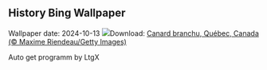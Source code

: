 ## History Bing Wallpaper
Wallpaper date: 2024-10-13
![](https://www.bing.com/th?id=OHR.QuebecDuck_FR-CA4180697497_UHD.jpg&w=1000)Download: [Canard branchu, Québec, Canada (© Maxime Riendeau/Getty Images)](https://www.bing.com/th?id=OHR.QuebecDuck_FR-CA4180697497_UHD.jpg)

Auto get programm by LtgX
